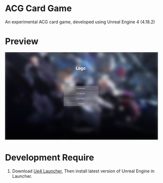 # ACG Card Game
An experimental ACG card game, developed using Unreal Engine 4 (4.18.2)



# Preview
![preview](Images/preview.png)



# Development Require
1. Download [Ue4 Launcher](https://www.unrealengine.com/download), Then install  latest version of Unreal Engine in Launcher.
